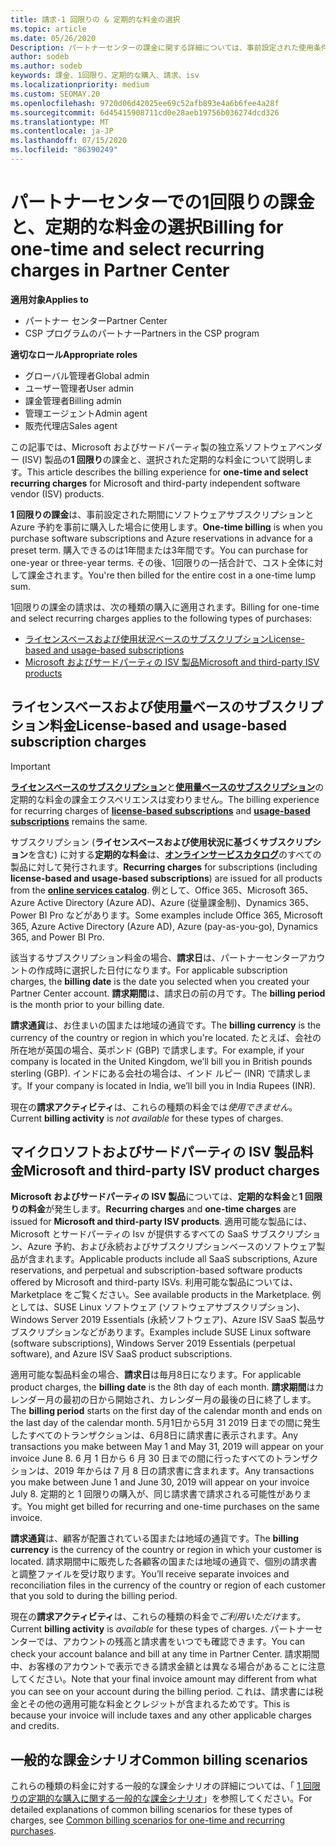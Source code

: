 ```yaml
---
title: 請求-1 回限りの & 定期的な料金の選択
ms.topic: article
ms.date: 05/26/2020
Description: パートナーセンターの課金に関する詳細については、事前設定された使用条件と、選択のための課金に対する課金について事前に説明します。
author: sodeb
ms.author: sodeb
keywords: 課金、1回限り、定期的な購入、請求、isv
ms.localizationpriority: medium
ms.custom: SEOMAY.20
ms.openlocfilehash: 9720d06d42025ee69c52afb893e4a6b6fee4a28f
ms.sourcegitcommit: 6d45415908711cd0e28aeb19756b036274dcd326
ms.translationtype: MT
ms.contentlocale: ja-JP
ms.lasthandoff: 07/15/2020
ms.locfileid: "86390249"
---
```

# <a name="billing-for-one-time-and-select-recurring-charges-in-partner-center"></a><span data-ttu-id="27663-104">パートナーセンターでの1回限りの課金と、定期的な料金の選択</span><span class="sxs-lookup"><span data-stu-id="27663-104">Billing for one-time and select recurring charges in Partner Center</span></span>

<span data-ttu-id="27663-105">**適用対象**</span><span class="sxs-lookup"><span data-stu-id="27663-105">**Applies to**</span></span>
- <span data-ttu-id="27663-106">パートナー センター</span><span class="sxs-lookup"><span data-stu-id="27663-106">Partner Center</span></span>
- <span data-ttu-id="27663-107">CSP プログラムのパートナー</span><span class="sxs-lookup"><span data-stu-id="27663-107">Partners in the CSP program</span></span>

<span data-ttu-id="27663-108">**適切なロール**</span><span class="sxs-lookup"><span data-stu-id="27663-108">**Appropriate roles**</span></span>
- <span data-ttu-id="27663-109">グローバル管理者</span><span class="sxs-lookup"><span data-stu-id="27663-109">Global admin</span></span>
- <span data-ttu-id="27663-110">ユーザー管理者</span><span class="sxs-lookup"><span data-stu-id="27663-110">User admin</span></span>
- <span data-ttu-id="27663-111">課金管理者</span><span class="sxs-lookup"><span data-stu-id="27663-111">Billing admin</span></span>
- <span data-ttu-id="27663-112">管理エージェント</span><span class="sxs-lookup"><span data-stu-id="27663-112">Admin agent</span></span>
- <span data-ttu-id="27663-113">販売代理店</span><span class="sxs-lookup"><span data-stu-id="27663-113">Sales agent</span></span>

<span data-ttu-id="27663-114">この記事では、Microsoft およびサードパーティ製の独立系ソフトウェアベンダー (ISV) 製品の**1 回限り**の課金と、選択された定期的な料金について説明します。</span><span class="sxs-lookup"><span data-stu-id="27663-114">This article describes the billing experience for **one-time and select recurring charges** for Microsoft and third-party independent software vendor (ISV) products.</span></span> 

<span data-ttu-id="27663-115">**1 回限りの課金**は、事前設定された期間にソフトウェアサブスクリプションと Azure 予約を事前に購入した場合に使用します。</span><span class="sxs-lookup"><span data-stu-id="27663-115">**One-time billing** is when you purchase software subscriptions and Azure reservations in advance for a preset term.</span></span> <span data-ttu-id="27663-116">購入できるのは1年間または3年間です。</span><span class="sxs-lookup"><span data-stu-id="27663-116">You can purchase for one-year or three-year terms.</span></span> <span data-ttu-id="27663-117">その後、1回限りの一括合計で、コスト全体に対して課金されます。</span><span class="sxs-lookup"><span data-stu-id="27663-117">You're then billed for the entire cost in a one-time lump sum.</span></span>

<span data-ttu-id="27663-118">1回限りの課金の請求は、次の種類の購入に適用されます。</span><span class="sxs-lookup"><span data-stu-id="27663-118">Billing for one-time and select recurring charges applies to the following types of purchases:</span></span>

- [<span data-ttu-id="27663-119">ライセンスベースおよび使用状況ベースのサブスクリプション</span><span class="sxs-lookup"><span data-stu-id="27663-119">License-based and usage-based subscriptions</span></span>](#license-based-and-usage-based-subscription-charges)
- [<span data-ttu-id="27663-120">Microsoft およびサードパーティの ISV 製品</span><span class="sxs-lookup"><span data-stu-id="27663-120">Microsoft and third-party ISV products</span></span>](#microsoft-and-third-party-isv-product-charges)

## <a name="license-based-and-usage-based-subscription-charges"></a><span data-ttu-id="27663-121">ライセンスベースおよび使用量ベースのサブスクリプション料金</span><span class="sxs-lookup"><span data-stu-id="27663-121">License-based and usage-based subscription charges</span></span>

> [!IMPORTANT]
> <span data-ttu-id="27663-122">[**ライセンスベースのサブスクリプション**](license-based-billing.md)と[**使用量ベースのサブスクリプション**](usage-based-billing.md)の定期的な料金の課金エクスペリエンスは変わりません。</span><span class="sxs-lookup"><span data-stu-id="27663-122">The billing experience for recurring charges of [**license-based subscriptions**](license-based-billing.md) and [**usage-based subscriptions**](usage-based-billing.md) remains the same.</span></span>

<span data-ttu-id="27663-123">サブスクリプション (**ライセンスベースおよび使用状況に基づくサブスクリプション**を含む) に対する**定期的な料金**は、[**オンラインサービスカタログ**](https://partner.microsoft.com/commerce/preferredoffers/list)のすべての製品に対して発行されます。</span><span class="sxs-lookup"><span data-stu-id="27663-123">**Recurring charges** for subscriptions (including **license-based and usage-based subscriptions**) are issued for all products from the [**online services catalog**](https://partner.microsoft.com/commerce/preferredoffers/list).</span></span> <span data-ttu-id="27663-124">例として、Office 365、Microsoft 365、Azure Active Directory (Azure AD)、Azure (従量課金制)、Dynamics 365、Power BI Pro などがあります。</span><span class="sxs-lookup"><span data-stu-id="27663-124">Some examples include Office 365, Microsoft 365, Azure Active Directory (Azure AD), Azure (pay-as-you-go), Dynamics 365, and Power BI Pro.</span></span>

<span data-ttu-id="27663-125">該当するサブスクリプション料金の場合、**請求日**は、パートナーセンターアカウントの作成時に選択した日付になります。</span><span class="sxs-lookup"><span data-stu-id="27663-125">For applicable subscription charges, the **billing date** is the date you selected when you created your Partner Center account.</span></span> <span data-ttu-id="27663-126">**請求期間**は、請求日の前の月です。</span><span class="sxs-lookup"><span data-stu-id="27663-126">The **billing period** is the month prior to your billing date.</span></span>

<span data-ttu-id="27663-127">**請求通貨**は、お住まいの国または地域の通貨です。</span><span class="sxs-lookup"><span data-stu-id="27663-127">The **billing currency** is the currency of the country or region in which you're located.</span></span> <span data-ttu-id="27663-128">たとえば、会社の所在地が英国の場合、英ポンド (GBP) で請求します。</span><span class="sxs-lookup"><span data-stu-id="27663-128">For example, if your company is located in the United Kingdom, we’ll bill you in British pounds sterling (GBP).</span></span> <span data-ttu-id="27663-129">インドにある会社の場合は、インド ルピー (INR) で請求します。</span><span class="sxs-lookup"><span data-stu-id="27663-129">If your company is located in India, we’ll bill you in India Rupees (INR).</span></span>

<span data-ttu-id="27663-130">現在の**請求アクティビティ**は、これらの種類の料金では*使用できません*。</span><span class="sxs-lookup"><span data-stu-id="27663-130">Current **billing activity** is *not available* for these types of charges.</span></span>

## <a name="microsoft-and-third-party-isv-product-charges"></a><span data-ttu-id="27663-131">マイクロソフトおよびサードパーティの ISV 製品料金</span><span class="sxs-lookup"><span data-stu-id="27663-131">Microsoft and third-party ISV product charges</span></span>

<span data-ttu-id="27663-132">**Microsoft およびサードパーティの ISV 製品**については、**定期的な料金**と**1 回限りの料金**が発生します。</span><span class="sxs-lookup"><span data-stu-id="27663-132">**Recurring charges** and **one-time charges** are issued for **Microsoft and third-party ISV products**.</span></span> <span data-ttu-id="27663-133">適用可能な製品には、Microsoft とサードパーティの Isv が提供するすべての SaaS サブスクリプション、Azure 予約、および永続およびサブスクリプションベースのソフトウェア製品が含まれます。</span><span class="sxs-lookup"><span data-stu-id="27663-133">Applicable products include all SaaS subscriptions, Azure reservations, and perpetual and subscription-based software products offered by Microsoft and third-party ISVs.</span></span> <span data-ttu-id="27663-134">利用可能な製品については、Marketplace をご覧ください。</span><span class="sxs-lookup"><span data-stu-id="27663-134">See available products in the Marketplace.</span></span> <span data-ttu-id="27663-135">例としては、SUSE Linux ソフトウェア (ソフトウェアサブスクリプション)、Windows Server 2019 Essentials (永続ソフトウェア)、Azure ISV SaaS 製品サブスクリプションなどがあります。</span><span class="sxs-lookup"><span data-stu-id="27663-135">Examples include SUSE Linux software (software subscriptions), Windows Server 2019 Essentials (perpetual software), and Azure ISV SaaS product subscriptions.</span></span>

<span data-ttu-id="27663-136">適用可能な製品料金の場合、**請求日**は毎月8日になります。</span><span class="sxs-lookup"><span data-stu-id="27663-136">For applicable product charges, the **billing date** is the 8th day of each month.</span></span> <span data-ttu-id="27663-137">**請求期間**はカレンダー月の最初の日から開始され、カレンダー月の最後の日に終了します。</span><span class="sxs-lookup"><span data-stu-id="27663-137">The **billing period** starts on the first day of the calendar month and ends on the last day of the calendar month.</span></span> <span data-ttu-id="27663-138">5月1日から5月 31 2019 日までの間に発生したすべてのトランザクションは、6月8日に請求書に表示されます。</span><span class="sxs-lookup"><span data-stu-id="27663-138">Any transactions you make between May 1 and May 31, 2019 will appear on your invoice June 8.</span></span> <span data-ttu-id="27663-139">6 月 1 日から 6 月 30 日までの間に行ったすべてのトランザクションは、2019 年からは 7 月 8 日の請求書に含まれます。</span><span class="sxs-lookup"><span data-stu-id="27663-139">Any transactions you make between June 1 and June 30, 2019 will appear on your invoice July 8.</span></span> <span data-ttu-id="27663-140">定期的と 1 回限りの購入が、同じ請求書で請求される可能性があります。</span><span class="sxs-lookup"><span data-stu-id="27663-140">You might get billed for recurring and one-time purchases on the same invoice.</span></span>

<span data-ttu-id="27663-141">**請求通貨**は、顧客が配置されている国または地域の通貨です。</span><span class="sxs-lookup"><span data-stu-id="27663-141">The **billing currency** is the currency of the country or region in which your customer is located.</span></span> <span data-ttu-id="27663-142">請求期間中に販売した各顧客の国または地域の通貨で、個別の請求書と調整ファイルを受け取ります。</span><span class="sxs-lookup"><span data-stu-id="27663-142">You’ll receive separate invoices and reconciliation files in the currency of the country or region of each customer that you sold to during the billing period.</span></span>

<span data-ttu-id="27663-143">現在の**請求アクティビティ**は、これらの種類の料金で*ご利用いただけ*ます。</span><span class="sxs-lookup"><span data-stu-id="27663-143">Current **billing activity** is *available* for these types of charges.</span></span> <span data-ttu-id="27663-144">パートナーセンターでは、アカウントの残高と請求書をいつでも確認できます。</span><span class="sxs-lookup"><span data-stu-id="27663-144">You can check your account balance and bill at any time in Partner Center.</span></span> <span data-ttu-id="27663-145">請求期間中、お客様のアカウントで表示できる請求金額とは異なる場合があることに注意してください。</span><span class="sxs-lookup"><span data-stu-id="27663-145">Note that your final invoice amount may different from what you can see on your account during the billing period.</span></span> <span data-ttu-id="27663-146">これは、請求書には税金とその他の適用可能な料金とクレジットが含まれるためです。</span><span class="sxs-lookup"><span data-stu-id="27663-146">This is because your invoice will include taxes and any other applicable charges and credits.</span></span>

## <a name="common-billing-scenarios"></a><span data-ttu-id="27663-147">一般的な課金シナリオ</span><span class="sxs-lookup"><span data-stu-id="27663-147">Common billing scenarios</span></span>

<span data-ttu-id="27663-148">これらの種類の料金に対する一般的な課金シナリオの詳細については、「 [1 回限りの定期的な購入に関する一般的な課金シナリオ](common-billing-scenarios-onetime-recurring.md)」を参照してください。</span><span class="sxs-lookup"><span data-stu-id="27663-148">For detailed explanations of common billing scenarios for these types of charges, see [Common billing scenarios for one-time and recurring purchases](common-billing-scenarios-onetime-recurring.md).</span></span>
